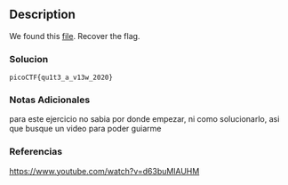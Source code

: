 ## Description
We found this [file](https://mercury.picoctf.net/static/09a86202e72dbdb5bf4d1b5d2c6a5b86/tunn3l_v1s10n). Recover the flag.
### Solucion

```
picoCTF{qu1t3_a_v13w_2020}
```
### Notas Adicionales
para este ejercicio no sabia por donde empezar, ni como solucionarlo, asi que busque un video para poder guiarme 
### Referencias

https://www.youtube.com/watch?v=d63buMlAUHM